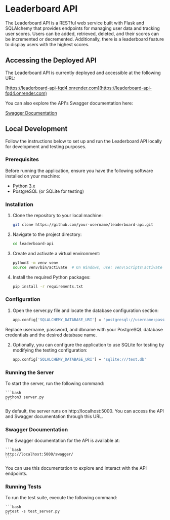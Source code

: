 # Leaderboard API

The Leaderboard API is a RESTful web service built with Flask and SQLAlchemy that provides endpoints for managing user data and tracking user scores. Users can be added, retrieved, deleted, and their scores can be incremented or decremented. Additionally, there is a leaderboard feature to display users with the highest scores.

## Accessing the Deployed API

The Leaderboard API is currently deployed and accessible at the following URL:

[https://leaderboard-api-fqd4.onrender.com](https://leaderboard-api-fqd4.onrender.com)

You can also explore the API's Swagger documentation here:

[Swagger Documentation](https://leaderboard-api-fqd4.onrender.com/swagger/)

## Local Development

Follow the instructions below to set up and run the Leaderboard API locally for development and testing purposes.

### Prerequisites

Before running the application, ensure you have the following software installed on your machine:

- Python 3.x
- PostgreSQL (or SQLite for testing)

### Installation

1. Clone the repository to your local machine:

   ```bash
   git clone https://github.com/your-username/leaderboard-api.git
   ```

2. Navigate to the project directory:

    ```bash
    cd leaderboard-api
    ```

3. Create and activate a virtual environment:

    ```bash
    python3 -m venv venv
    source venv/bin/activate  # On Windows, use: venv\Scripts\activate
    ```

4. Install the required Python packages:

    ```bash
    pip install -r requirements.txt
    ```

### Configuration

1. Open the server.py file and locate the database configuration section:

    ```bash
    app.config['SQLALCHEMY_DATABASE_URI'] = 'postgresql://username:password@localhost/dbname'
    ```

Replace username, password, and dbname with your PostgreSQL database credentials and the desired database name.

2. Optionally, you can configure the application to use SQLite for testing by modifying the testing configuration:

    ```bash
    app.config['SQLALCHEMY_DATABASE_URI'] = 'sqlite:///test.db'
    ```

### Running the Server

To start the server, run the following command:

    ```bash
    python3 server.py
    ```

By default, the server runs on http://localhost:5000. You can access the API and Swagger documentation through this URL.

### Swagger Documentation

The Swagger documentation for the API is available at:

    ```bash
    http://localhost:5000/swagger/
    ```

You can use this documentation to explore and interact with the API endpoints.

### Running Tests

To run the test suite, execute the following command:

    ```bash
    pytest -s test_server.py
    ```